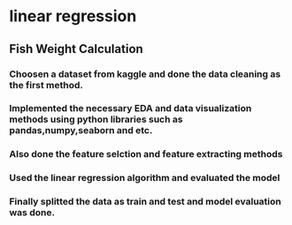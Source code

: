 # linear regression
## Fish Weight Calculation


### Choosen a dataset from kaggle and done the data cleaning as the first method.
### Implemented the necessary EDA and data visualization methods using python libraries such as pandas,numpy,seaborn and etc.
### Also done the feature selction and feature extracting methods
### Used the linear regression algorithm and evaluated the model
### Finally splitted the data as train and test and model evaluation was done.
